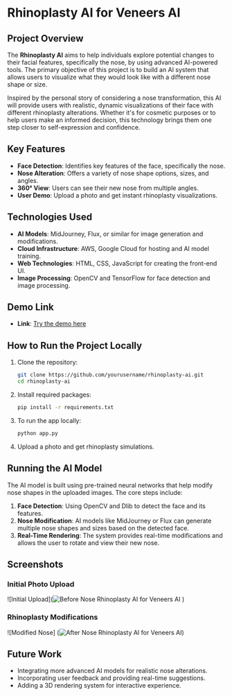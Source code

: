 # Rhinoplasty AI for Veneers AI

## Project Overview

The **Rhinoplasty AI** aims to help individuals explore potential changes to their facial features, specifically the nose, by using advanced AI-powered tools. The primary objective of this project is to build an AI system that allows users to visualize what they would look like with a different nose shape or size.

Inspired by the personal story of considering a nose transformation, this AI will provide users with realistic, dynamic visualizations of their face with different rhinoplasty alterations. Whether it's for cosmetic purposes or to help users make an informed decision, this technology brings them one step closer to self-expression and confidence.

## Key Features
- **Face Detection**: Identifies key features of the face, specifically the nose.
- **Nose Alteration**: Offers a variety of nose shape options, sizes, and angles.
- **360° View**: Users can see their new nose from multiple angles.
- **User Demo**: Upload a photo and get instant rhinoplasty visualizations.
  
## Technologies Used
- **AI Models**: MidJourney, Flux, or similar for image generation and modifications.
- **Cloud Infrastructure**: AWS, Google Cloud for hosting and AI model training.
- **Web Technologies**: HTML, CSS, JavaScript for creating the front-end UI.
- **Image Processing**: OpenCV and TensorFlow for face detection and image processing.
  
## Demo Link
- **Link**: [Try the demo here](#)
  
## How to Run the Project Locally

1. Clone the repository:
    ```bash
    git clone https://github.com/yourusername/rhinoplasty-ai.git
    cd rhinoplasty-ai
    ```

2. Install required packages:
    ```bash
    pip install -r requirements.txt
    ```

3. To run the app locally:
    ```bash
    python app.py
    ```

4. Upload a photo and get rhinoplasty simulations.

## Running the AI Model

The AI model is built using pre-trained neural networks that help modify nose shapes in the uploaded images. The core steps include:
1. **Face Detection**: Using OpenCV and Dlib to detect the face and its features.
2. **Nose Modification**: AI models like MidJourney or Flux can generate multiple nose shapes and sizes based on the detected face.
3. **Real-Time Rendering**: The system provides real-time modifications and allows the user to rotate and view their new nose.

## Screenshots

### Initial Photo Upload
![Initial Upload](![Before Nose Rhinoplasty AI for Veneers AI](https://github.com/user-attachments/assets/3ea4057b-9a6e-4ea3-a309-f6b4abb0e8e4)
)

### Rhinoplasty Modifications
![Modified Nose] (![After Nose Rhinoplasty AI for Veneers AI](https://github.com/user-attachments/assets/d126d473-51e4-4720-800f-63eab6a1743c))



## Future Work
- Integrating more advanced AI models for realistic nose alterations.
- Incorporating user feedback and providing real-time suggestions.
- Adding a 3D rendering system for interactive experience.
